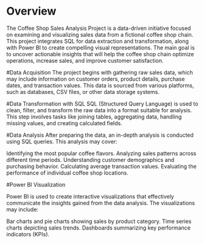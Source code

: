 # Overview

The Coffee Shop Sales Analysis Project is a data-driven initiative focused on examining and visualizing sales data from a fictional coffee shop chain. This project integrates SQL for data extraction and transformation, along with Power BI to create compelling visual representations. The main goal is to uncover actionable insights that will help the coffee shop chain optimize operations, increase sales, and improve customer satisfaction.

#Data Acquisition
The project begins with gathering raw sales data, which may include information on customer orders, product details, purchase dates, and transaction values. This data is sourced from various platforms, such as databases, CSV files, or other data storage systems.

#Data Transformation with SQL
SQL (Structured Query Language) is used to clean, filter, and transform the raw data into a format suitable for analysis. This step involves tasks like joining tables, aggregating data, handling missing values, and creating calculated fields.

#Data Analysis
After preparing the data, an in-depth analysis is conducted using SQL queries. This analysis may cover:

Identifying the most popular coffee flavors.
Analyzing sales patterns across different time periods.
Understanding customer demographics and purchasing behavior.
Calculating average transaction values.
Evaluating the performance of individual coffee shop locations.

#Power BI Visualization

Power BI is used to create interactive visualizations that effectively communicate the insights gained from the data analysis. The visualizations may include:

Bar charts and pie charts showing sales by product category.
Time series charts depicting sales trends.
Dashboards summarizing key performance indicators (KPIs).
